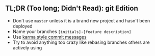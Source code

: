 ## TL;DR (Too long; Didn't Read): git Edition

- Don't use `master` unless it is a brand new project and hasn't been deployed
- Name your branches `[initials]-[feature description]`
- Use [karma style commit messages](http://karma-runner.github.io/2.0/dev/git-commit-msg.html)
- Try to avoid anything too crazy like rebasing branches others are actively using
